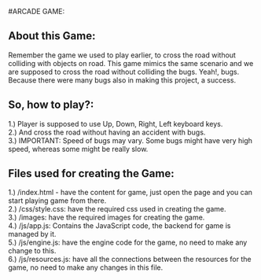 #ARCADE GAME:

## About this Game:
Remember the game we used to play earlier, to cross the road without colliding with objects on road. This game mimics the same scenario and we are supposed to cross the road without colliding the bugs. Yeah!, bugs. Because there were many bugs also in making this project, a success. 

## So, how to play?:

1.) Player is supposed to use Up, Down, Right, Left keyboard keys.<br />
2.) And cross the road without having an accident with bugs.<br />
3.) IMPORTANT: Speed of bugs may vary. Some bugs might have very high speed, whereas some might be really slow.<br />

## Files used for creating the Game:

1.) /index.html - have the content for game, just open the page and you can start playing game from there. <br />
2.) /css/style.css: have the required css used in creating the game.<br />
3.) /images: have the required images for creating the game.<br />
4.) /js/app.js: Contains the JavaScript code, the backend for game is managed by it.<br />
5.) /js/engine.js: have the engine code for the game, no need to make any change to this. <br />
6.) /js/resources.js: have all the connections between the resources for the game, no need to make any changes in this file.<br />
